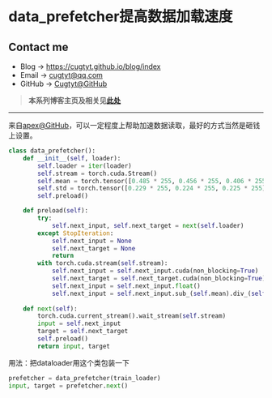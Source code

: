# data_prefetcher提高数据加载速度

## Contact me

* Blog -> <https://cugtyt.github.io/blog/index>
* Email -> <cugtyt@qq.com>
* GitHub -> [Cugtyt@GitHub](https://github.com/Cugtyt)

> **本系列博客主页及相关见**[**此处**](https://cugtyt.github.io/blog/effective-pytorch/index)

---

来自[apex@GitHub](https://github.com/NVIDIA/apex/blob/f5cd5ae937f168c763985f627bbf850648ea5f3f/examples/imagenet/main_amp.py#L256)，可以一定程度上帮助加速数据读取，最好的方式当然是砸钱上设置。

``` python
class data_prefetcher():
    def __init__(self, loader):
        self.loader = iter(loader)
        self.stream = torch.cuda.Stream()
        self.mean = torch.tensor([0.485 * 255, 0.456 * 255, 0.406 * 255]).cuda().view(1,3,1,1)
        self.std = torch.tensor([0.229 * 255, 0.224 * 255, 0.225 * 255]).cuda().view(1,3,1,1)
        self.preload()

    def preload(self):
        try:
            self.next_input, self.next_target = next(self.loader)
        except StopIteration:
            self.next_input = None
            self.next_target = None
            return
        with torch.cuda.stream(self.stream):
            self.next_input = self.next_input.cuda(non_blocking=True)
            self.next_target = self.next_target.cuda(non_blocking=True)
            self.next_input = self.next_input.float()
            self.next_input = self.next_input.sub_(self.mean).div_(self.std)
            
    def next(self):
        torch.cuda.current_stream().wait_stream(self.stream)
        input = self.next_input
        target = self.next_target
        self.preload()
        return input, target
```

用法：把dataloader用这个类包装一下

``` python
prefetcher = data_prefetcher(train_loader)
input, target = prefetcher.next()
```